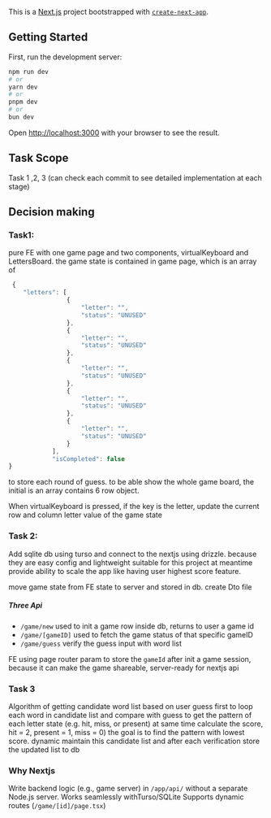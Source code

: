 This is a [Next.js](https://nextjs.org) project bootstrapped with [`create-next-app`](https://nextjs.org/docs/app/api-reference/cli/create-next-app).

## Getting Started

First, run the development server:

```bash
npm run dev
# or
yarn dev
# or
pnpm dev
# or
bun dev
```

Open [http://localhost:3000](http://localhost:3000) with your browser to see the result.

## Task Scope
Task 1 ,2, 3 (can check each commit to see detailed implementation at each stage)

## Decision making
### Task1: 
pure FE with one game page and two components, virtualKeyboard and LettersBoard.
the game state is contained in game page, which is an array of

```javascript
 {
    "letters": [
                {
                    "letter": "",
                    "status": "UNUSED"
                },
                {
                    "letter": "",
                    "status": "UNUSED"
                },
                {
                    "letter": "",
                    "status": "UNUSED"
                },
                {
                    "letter": "",
                    "status": "UNUSED"
                },
                {
                    "letter": "",
                    "status": "UNUSED"
                }
            ],
            "isCompleted": false
}
```
to store each round of guess. to be able show the whole game board, the initial is an array contains 6 row object.

When virtualKeyboard is pressed, if the key is the letter, update the current row and column letter value of the game state

### Task 2:
Add sqlite db using turso and connect to the nextjs using drizzle. because they are easy config and lightweight suitable for this project at meantime provide ability to scale the app like having user highest score feature.

move game state from FE state to server and stored in db.
create Dto file 

##### Three Api 
- ```/game/new```
used to init a game row inside db, returns to user a game id 
 - ```/game/[gameID]```
used to fetch the game status of that specific gameID
 - ```/game/guess```
verify the guess input with word list

FE using page router param to store the ```gameId``` after init a game session, because it can make the game shareable, server-ready for nextjs api 

### Task 3

Algorithm of getting candidate word list based on user guess
first to loop each word in candidate list and compare with guess to get the pattern of each letter state (e.g. hit, miss, or present) at same time calculate the score, hit = 2, present = 1, miss = 0) the goal is to find the pattern with lowest score. 
dynamic maintain this candidate list and after each verification store the updated list to db 


### Why Nextjs
Write backend logic (e.g., game server) in ```/app/api/``` without a separate Node.js server.
Works seamlessly withTurso/SQLite
Supports dynamic routes (```/game/[id]/page.tsx```) 